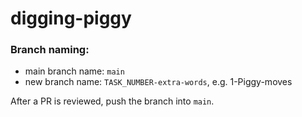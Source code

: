 # digging-piggy

### Branch naming: ###
- main branch name: `main`
- new branch name: `TASK_NUMBER-extra-words`, e.g. 1-Piggy-moves

After a PR is reviewed, push the branch into `main`.

